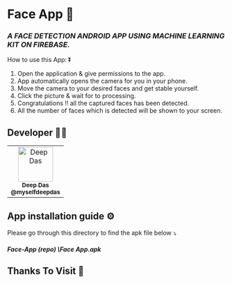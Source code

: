 # Face App 🤖
<h3><i>
A FACE DETECTION ANDROID APP USING MACHINE LEARNING KIT ON FIREBASE. </i></h3>


How to use this App: ⏬

1) Open the application & give permissions to the app.
2) App automatically opens the camera for you in your phone.
3) Move the camera to your desired faces and get stable yourself.
4) Click the picture & wait for to processing.
5) Congratulations !! all the captured faces has been detected.
6) All the number of faces which is detected will be shown to your screen.



## Developer 👨‍💻

<table>
<td align="center"><a href="https://github.com/myselfdeepdas"><img src="https://avatars.githubusercontent.com/u/73328144?v=4" width="80px;" alt="Deep Das"/><br /><sub><b>Deep Das</b></a><br /><sub><b>@myselfdeepdas</b><br /><a href="https://github.com/theBatman07" title="Code"</a></td>
</table>







## App installation guide ⚙
 
 Please go through this directory to find the apk file below ⤵
 <h4><i>
 Face-App (repo) \Face App.apk
 </i></h4>
    
## Thanks To Visit 🥰

